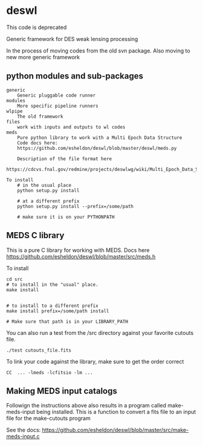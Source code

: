 deswl
=====

This code is deprecated

Generic framework for DES weak lensing processing

In the process of moving codes from the old svn package.  Also moving to new
more generic framework

python modules and sub-packages
-------------------------------

    generic
        Generic pluggable code runner
    modules
        More specific pipeline runners
    wlpipe
        The old framework
    files
        work with inputs and outputs to wl codes
    meds
        Pure python library to work with a Multi Epoch Data Structure
        Code docs here:
        https://github.com/esheldon/deswl/blob/master/deswl/meds.py

        Description of the file format here
        https://cdcvs.fnal.gov/redmine/projects/deswlwg/wiki/Multi_Epoch_Data_Structure

    To install
        # in the usual place
        python setup.py install

        # at a different prefix
        python setup.py install --prefix=/some/path
        
        # make sure it is on your PYTHONPATH


MEDS C library
--------------

This is a pure C library for working with MEDS.  Docs here
    https://github.com/esheldon/deswl/blob/master/src/meds.h

To install

    cd src
    # to install in the "usual" place.
    make install


    # to install to a different prefix
    make install prefix=/some/path install
    
    # Make sure that path is in your LIBRARY_PATH

You can also run a test from the /src directory against your
favorite cutouts file.

    ./test cutouts_file.fits


To link your code against the library, make sure to get the order correct

    CC  ... -lmeds -lcfitsio -lm ...

Making MEDS input catalogs
--------------------------

Followign the instructions above also results in a program
called make-meds-input being installed.  This is a function
to convert a fits file to an input file for the make-cutouts
program

See the docs:
    https://github.com/esheldon/deswl/blob/master/src/make-meds-input.c
